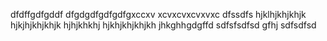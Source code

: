 dfdffgdfgddf
dfgdgdfgdfgdfgxccxv
xcvxcvxcvxvxc
dfssdfs
hjklhjkhjkhjk
hjkjhjkhjkhjk
hjhjkhkhj
hjkhjkhjkhjkh
jhkghhgdgffd
sdfsfsdfsd
gfhj
sdfsdfsd
